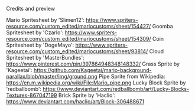 Credits and preview

Mario Spritesheet by 'Slimen12': https://www.spriters-resource.com/custom_edited/mariocustoms/sheet/154427/
Goomba Spritesheet by 'Czarlo': https://www.spriters-resource.com/custom_edited/mariocustoms/sheet/154309/
Coin Spritesheet by 'DogeMayo': https://www.spriters-resource.com/custom_edited/mariocustoms/sheet/93814/
Cloud Spritesheet by 'MasterBundles': https://www.pinterest.com/pin/397864948348148332/
Grass Sprite by 'Kageetai': https://github.com/Kageetai/mario-background-parallax/blob/master/img/ground.png
Pipe Sprite from Wikipedia: https://en.m.wikipedia.org/wiki/File:Mario_pipe.png
Lucky Block Sprite by 'redballbomb': https://www.deviantart.com/redballbomb/art/Lucky-Blocks-Textures-867047199
Brick Sprite by 'Haclio': https://www.deviantart.com/haclio/art/Block-306488671
